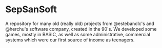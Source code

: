 # SepSanSoft

A repository for many old (really old) projects from @estebandlc's and @herchu's software company, created in the 90's. 
We developed some games, mostly in BASIC, as well as some administrative, commercial systems which were our first source of income as teenagers.
